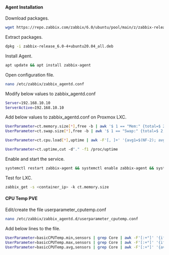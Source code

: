 #### Agent Installation

Download packages.
```bash
wget https://repo.zabbix.com/zabbix/6.0/ubuntu/pool/main/z/zabbix-release/zabbix-release_6.0-4%2Bubuntu20.04_all.deb
```

Extract packages.
```bash
dpkg -i zabbix-release_6.0-4+ubuntu20.04_all.deb
```

Install Agent.
```bash
apt update && apt install zabbix-agent
```

Open configuration file.
```bash
nano /etc/zabbix/zabbix_agentd.conf
```

Modify below values to zabbix_agentd.conf
```bash
Server=192.168.10.10
ServerActive=192.168.10.10
```

Add below values to  zabbix_agentd.conf on Proxmox LXC.
```bash
UserParameter=ct.memory.size[*],free -b | awk '$ 1 == "Mem:" {total=$ 2; used=($ 3+$ 5); pused=(($ 3+$ 5)*100/$ 2); free=$ 4; pfree=($ 4*100/$ 2); shared=$ 5; buffers=$ 6; cached=$ 6; available=$ 7; pavailable=($ 7*100/$ 2); if("$1" == "") {printf("%.0f", total )} else {printf("%.0f", $1 "" )} }'
UserParameter=ct.swap.size[*],free -b | awk '$ 1 == "Swap:" {total=$ 2; used=$ 3; free=$ 4; pfree=($ 4*100/$ 2); pused=($ 3*100/$ 2); if("$1" == "") {printf("%.0f", free )} else {printf("%.0f", $1 "" )} }'

UserParameter=ct.cpu.load[*],uptime | awk -F'[, ]+' '{avg1=$(NF-2); avg5=$(NF-1); avg15=$(NF)}{print $2/'$(nproc)'}'

UserParameter=ct.uptime,cut -d"." -f1 /proc/uptime
```

Enable and start the service.
```bash
systemctl restart zabbix-agent && systemctl enable zabbix-agent && systemctl status zabbix-agent
```

Test for LXC.
```bash
zabbix_get -s <container_ip> -k ct.memory.size
```

#### CPU Temp PVE

Edit/create the file userparameter_cputemp.conf
```bash
nano /etc/zabbix/zabbix_agentd.d/userparameter_cputemp.conf
```

Add below lines to the file.
```bash
UserParameter=basicCPUTemp.min,sensors | grep Core | awk -F'[:+°]' '{if(min==""){min=$3}; if($3<min) {min=$3};} END {print min}'
UserParameter=basicCPUTemp.max,sensors | grep Core | awk -F'[:+°]' '{if(max==""){max=$3}; if(max<$3) {max=$3};} END {print max}'
UserParameter=basicCPUTemp.avg,sensors | grep Core | awk -F'[:+°]' '{avg+=$3}END{print avg/NR}'
```
